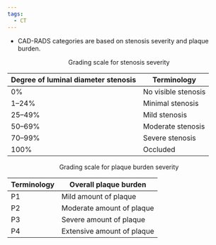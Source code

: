 ```yaml
---
tags:
  - CT
---
```

- CAD-RADS categories are based on stenosis severity and plaque burden.

<center>Grading scale for stenosis severity</center>

| **Degree of luminal diameter stenosis** | **Terminology**     |
| --------------------------------------- | ------------------- |
| 0%                                      | No visible stenosis |
| 1–24%                                   | Minimal stenosis    |
| 25–49%                                  | Mild stenosis       |
| 50–69%                                  | Moderate stenosis   |
| 70–99%                                  | Severe stenosis     |
| 100%                                    | Occluded            |

<center>Grading scale for plaque burden severity</center>

| **Terminology** | **Overall plaque burden**  |
| --------------- | -------------------------- |
| P1              | Mild amount of plaque      |
| P2              | Moderate amount of plaque  |
| P3              | Severe amount of plaque    |
| P4              | Extensive amount of plaque |

